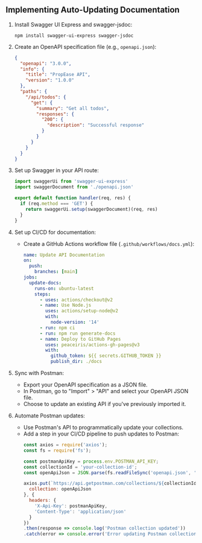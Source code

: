 ## Implementing Auto-Updating Documentation

1. Install Swagger UI Express and swagger-jsdoc:
   ```
   npm install swagger-ui-express swagger-jsdoc
   ```

2. Create an OpenAPI specification file (e.g., `openapi.json`):
   ```json
   {
     "openapi": "3.0.0",
     "info": {
       "title": "PropEase API",
       "version": "1.0.0"
     },
     "paths": {
       "/api/todos": {
         "get": {
           "summary": "Get all todos",
           "responses": {
             "200": {
               "description": "Successful response"
             }
           }
         }
       }
     }
   }
   ```

3. Set up Swagger in your API route:
   ```javascript
   import swaggerUi from 'swagger-ui-express'
   import swaggerDocument from './openapi.json'

   export default function handler(req, res) {
     if (req.method === 'GET') {
       return swaggerUi.setup(swaggerDocument)(req, res)
     }
   }
   ```

4. Set up CI/CD for documentation:
   - Create a GitHub Actions workflow file (`.github/workflows/docs.yml`):
     ```yaml
     name: Update API Documentation
     on:
       push:
         branches: [main]
     jobs:
       update-docs:
         runs-on: ubuntu-latest
         steps:
           - uses: actions/checkout@v2
           - name: Use Node.js
             uses: actions/setup-node@v2
             with:
               node-version: '14'
           - run: npm ci
           - run: npm run generate-docs
           - name: Deploy to GitHub Pages
             uses: peaceiris/actions-gh-pages@v3
             with:
               github_token: ${{ secrets.GITHUB_TOKEN }}
               publish_dir: ./docs
     ```

5. Sync with Postman:
   - Export your OpenAPI specification as a JSON file.
   - In Postman, go to "Import" > "API" and select your OpenAPI JSON file.
   - Choose to update an existing API if you've previously imported it.

6. Automate Postman updates:
   - Use Postman's API to programmatically update your collections.
   - Add a step in your CI/CD pipeline to push updates to Postman:
     ```javascript
     const axios = require('axios');
     const fs = require('fs');

     const postmanApiKey = process.env.POSTMAN_API_KEY;
     const collectionId = 'your-collection-id';
     const openApiJson = JSON.parse(fs.readFileSync('openapi.json', 'utf8'));

     axios.put(`https://api.getpostman.com/collections/${collectionId}`, {
       collection: openApiJson
     }, {
       headers: {
         'X-Api-Key': postmanApiKey,
         'Content-Type': 'application/json'
       }
     })
     .then(response => console.log('Postman collection updated'))
     .catch(error => console.error('Error updating Postman collection', error));
     ```
